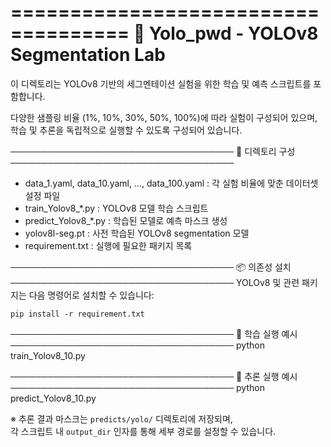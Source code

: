 ====================================
🦾 Yolo_pwd - YOLOv8 Segmentation Lab
====================================

이 디렉토리는 YOLOv8 기반의 세그멘테이션 실험을 위한 
학습 및 예측 스크립트를 포함합니다.

다양한 샘플링 비율 (1%, 10%, 30%, 50%, 100%)에 따라 실험이 구성되어 있으며,
학습 및 추론을 독립적으로 실행할 수 있도록 구성되어 있습니다.

────────────────────────────────────
📁 디렉토리 구성
────────────────────────────────────
- data_1.yaml, data_10.yaml, ..., data_100.yaml : 각 실험 비율에 맞춘 데이터셋 설정 파일
- train_Yolov8_*.py         : YOLOv8 모델 학습 스크립트
- predict_Yolov8_*.py       : 학습된 모델로 예측 마스크 생성
- yolov8l-seg.pt            : 사전 학습된 YOLOv8 segmentation 모델
- requirement.txt           : 실행에 필요한 패키지 목록

────────────────────────────────────
📦 의존성 설치
────────────────────────────────────
YOLOv8 및 관련 패키지는 다음 명령어로 설치할 수 있습니다:

    pip install -r requirement.txt

────────────────────────────────────
🚀 학습 실행 예시
────────────────────────────────────
    python train_Yolov8_10.py

────────────────────────────────────
🧪 추론 실행 예시
────────────────────────────────────
    python predict_Yolov8_10.py

※ 추론 결과 마스크는 `predicts/yolo/` 디렉토리에 저장되며,  
   각 스크립트 내 `output_dir` 인자를 통해 세부 경로를 설정할 수 있습니다.
